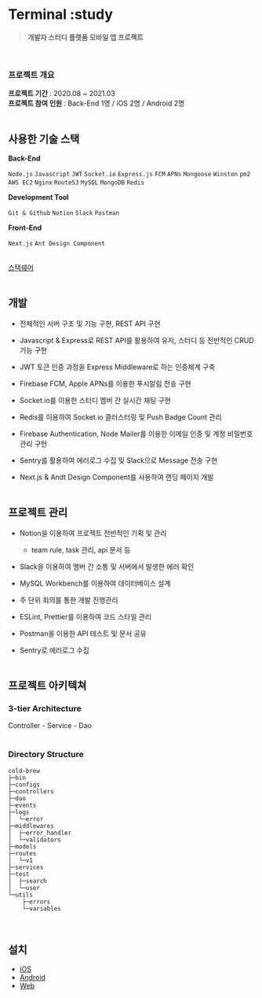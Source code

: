 <!-- ![alt sampleImage](https://camo.githubusercontent.com/720ed473d178f9380291709d2223860ade4f3c7bc368e3fea1ad057b8dc9c6f5/68747470733a2f2f6e6f64656a732e6f72672f7374617469632f696d616765732f6c6f676f2d6c696768742e737667) -->

# Terminal :study
> **개발자 스터디 플랫폼 모바일 앱 프로젝트**
</br>

### 프로젝트 개요

**프로젝트 기간**  :  2020.08 ~ 2021.03 </br>
**프로젝트 참여 인원** : Back-End 1명 / iOS 2명 / Android 2명
</br></br>

## 사용한 기술 스택
**Back-End**

```Node.js```
```Javascript```
```JWT```
```Socket.io```
```Express.js```
```FCM```
```APNs```
```Mongoose```
```Winston```
```pm2```
</br>
```AWS EC2```
```Nginx```
```Route53```
```MySQL```
```MongoDB```
```Redis```
</br>

**Development Tool**

```Git & Github```
```Notion```
```Slack```
```Postman```
</br>

**Front-End**

```Next.js```
```Ant Design Component```
</br></br>

[스택쉐어](https://stackshare.io/terminal-study/terminal-study)
</br></br>


## 개발

- 전체적인 서버 구조 및 기능 구현, REST API 구현

- Javascript & Express로 REST API를 활용하여 유저, 스터디 등 전반적인 CRUD 기능 구현
 
- JWT 토큰 인증 과정을 Express Middleware로 하는 인증체계 구축

- Firebase FCM, Apple APNs를 이용한 푸시알림 전송 구현

- Socket.io를 이용한 스터디 멤버 간 실시간 채팅 구현

- Redis를 이용하여 Socket.io 클러스터링 및 Push Badge Count 관리

- Firebase Authentication, Node Mailer를 이용한 이메일 인증 및 계정 비밀번호 관리 구현

- Sentry를 활용하여 에러로그 수집 및 Slack으로 Message 전송 구현

- Next.js & Andt Design Component를 사용하여 랜딩 페이지 개발
</br></br>

## 프로젝트 관리

- Notion을 이용하여 프로젝트 전반적인 기획 및 관리

  - team rule, task 관리, api 문서 등

- Slack을 이용하여 멤버 간 소통 및 서버에서 발생한 에러 확인

- MySQL Workbench를 이용하여 데이터베이스 설계

- 주 단위 회의를 통한 개발 진행관리

- ESLint, Prettier를 이용하여 코드 스타일 관리

- Postman을 이용한 API 테스트 및 문서 공유

- Sentry로 에러로그 수집
</br></br>

## 프로젝트 아키텍쳐

### 3-tier Architecture
Controller - Service - Dao
</br></br>

### Directory Structure
```
cold-brew
├─bin
├─configs
├─controllers
├─dao
├─events
├─logs
│  └─error
├─middlewares
│  ├─error_handler
│  └─validators
├─models
├─routes
│  └─v1
├─services
├─test
│  ├─search
│  └─user
└─utils
    ├─errors
    └─variables
```
</br>



## 설치
- [iOS](https://apps.apple.com/app/id1557178596)
- [Android](https://play.google.com/store/)
- [Web](https://www.terminal-study.tk/)
</br>
